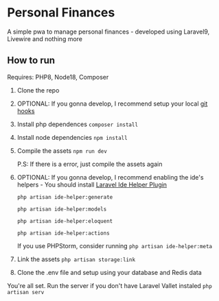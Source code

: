 # Personal Finances
A simple pwa to manage personal finances - developed using Laravel9, Livewire and nothing more

## How to run
Requires: PHP8, Node18, Composer

1. Clone the repo

2. OPTIONAL: If you gonna develop, I recommend setup your local [git hooks](https://github.com/WellingtonCarneiroBarbosa/personal-finances/tree/main/hooks)

3. Install php dependences
`composer install`


4. Install node dependencies 
`npm install`


5. Compile the assets
`npm run dev`

    P.S: If there is a error, just compile the assets again

6. OPTIONAL: If you gonna develop, I recommend enabling the ide's helpers - You should install [Laravel Ide Helper Plugin](https://marketplace.visualstudio.com/items?itemName=georgykurian.laravel-ide-helper&ssr=false#review-details)


    `php artisan ide-helper:generate`


    `php artisan ide-helper:models`


    `php artisan ide-helper:eloquent`
    
    `php artisan ide-helper:actions`

    If you use PHPStorm, consider running
    `php artisan ide-helper:meta`
    
7. Link the assets
    `php artisan storage:link`

8. Clone the .env file and setup using your database and Redis data

You're all set. Run the server if you don't have Laravel Vallet instaled
`php artisan serv`
